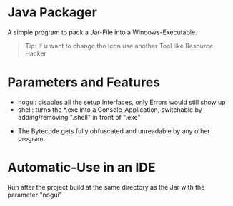 
# Java Packager
A simple program to pack a Jar-File into a Windows-Executable.
> Tip: If u want to change the Icon use another Tool like Resource Hacker

# Parameters and Features 
- nogui: disables all the setup Interfaces, only Errors would still show up
- shell: turns the \*.exe into a Console-Application, switchable by adding/removing ".shell" in front of ".exe"
* The Bytecode gets fully obfuscated and unreadable by any other program.

# Automatic-Use in an IDE
Run after the project build at the same directory as the Jar with the parameter "nogui"
